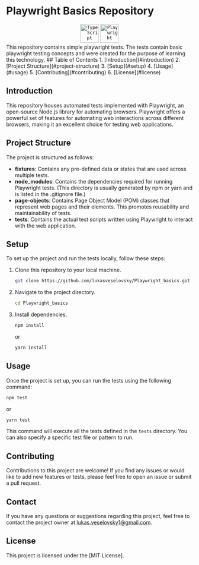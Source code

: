 # Playwright Basics Repository
<div align="center">
	<code><img width="50" src="https://user-images.githubusercontent.com/25181517/183890598-19a0ac2d-e88a-4005-a8df-1ee36782fde1.png" alt="TypeScript" title="TypeScript"/></code>
	<code><img width="50" src="https://github.com/marwin1991/profile-technology-icons/assets/25181517/37cb517e-d059-4cc0-8124-1a72b663167c" alt="Playwright" title="Playwright"/></code>
</div>
This repository contains simple playwright tests. The tests contain basic playwright testing concepts and were created for the purpose of learning this technology.
## Table of Contents
1. [Introduction](#introduction)
2. [Project Structure](#project-structure)
3. [Setup](#setup)
4. [Usage](#usage)
5. [Contributing](#contributing)
6. [License](#license)

## Introduction

This repository houses automated tests implemented with Playwright, an open-source Node.js library for automating browsers. Playwright offers a powerful set of features for automating web interactions across different browsers, making it an excellent choice for testing web applications.

## Project Structure

The project is structured as follows:

- **fixtures**: Contains any pre-defined data or states that are used across multiple tests.
- **node_modules**: Contains the dependencies required for running Playwright tests. (This directory is usually generated by npm or yarn and is listed in the .gitignore file.)
- **page-objects**: Contains Page Object Model (POM) classes that represent web pages and their elements. This promotes reusability and maintainability of tests.
- **tests**: Contains the actual test scripts written using Playwright to interact with the web application.

## Setup

To set up the project and run the tests locally, follow these steps:

1. Clone this repository to your local machine.
   ```sh
   git clone https://github.com/lukasveselovsky/Playwright_basics.git
   ```
2. Navigate to the project directory.
   ```sh
   cd Playwright_basics
   ```
3. Install dependencies.
   ```sh
   npm install
   ```
   or
   ```sh
   yarn install
   ```

## Usage

Once the project is set up, you can run the tests using the following command:

```sh
npm test
```
or
```sh
yarn test
```

This command will execute all the tests defined in the `tests` directory. You can also specify a specific test file or pattern to run.

## Contributing

Contributions to this project are welcome! If you find any issues or would like to add new features or tests, please feel free to open an issue or submit a pull request. 

## Contact

If you have any questions or suggestions regarding this project, feel free to contact the project owner at [lukas.veselovsky1@gmail.com](mailto:lukas.veselovsky1@gmail.com).

## License

This project is licensed under the [MIT License].
